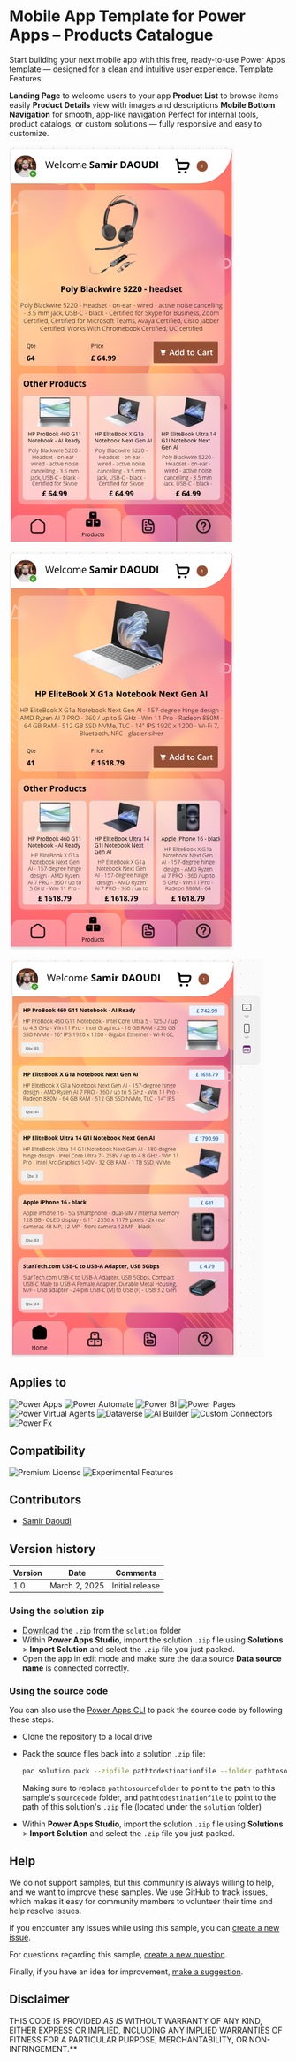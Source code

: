 # Mobile App Template for Power Apps – Products Catalogue
Start building your next mobile app with this free, ready-to-use Power Apps template — designed for a clean and intuitive user experience.
Template Features:

**Landing Page** to welcome users to your app
**Product List** to browse items easily
**Product Details** view with images and descriptions
**Mobile Bottom Navigation** for smooth, app-like navigation
Perfect for internal tools, product catalogs, or custom solutions — fully responsive and easy to customize.

![screen1](./assets/pic1.png)

![screen1](./assets/pic2.png)

![screen1](./assets/pic3.png)



## Applies to
  
![Power Apps](https://img.shields.io/badge/Power%20Apps-Yes-green  "Yes")
![Power Automate](https://img.shields.io/badge/Power%20Automate-No-red  "No")
![Power BI](https://img.shields.io/badge/Power%20BI-No-red  "No")
![Power Pages](https://img.shields.io/badge/Power%20Pages-No-red  "No")
![Power Virtual Agents](https://img.shields.io/badge/Power%20Virtual%20Agents-No-red  "No")
![Dataverse](https://img.shields.io/badge/Dataverse-No-red  "No")
![AI Builder](https://img.shields.io/badge/AI%20Builder-No-red  "No")
![Custom Connectors](https://img.shields.io/badge/Custom%20Connectors-No-red  "No")
![Power Fx](https://img.shields.io/badge/Power%20Fx-No-red  "No")

## Compatibility

![Premium License](https://img.shields.io/badge/Premium%20License-Not%20Required-green.svg  "Premium Power Apps license not required")
![Experimental Features](https://img.shields.io/badge/Experimental%20Features-No-green.svg  "Does not rely on experimental features")

## Contributors

- [Samir Daoudi](https://github.com/Samir-Daoudi)

## Version history

Version|Date|Comments
-------|----|--------
1.0|March 2, 2025|Initial release


### Using the solution zip

* [Download](./solution/MobileApp_1_0_0_1.zip) the `.zip` from the `solution` folder
* Within **Power Apps Studio**, import the solution `.zip` file using **Solutions** > **Import Solution** and select the `.zip` file you just packed.
* Open the app in edit mode and make sure the data source **Data source name** is connected correctly.

### Using the source code

You can also use the [Power Apps CLI](https://docs.microsoft.com/powerapps/developer/data-platform/powerapps-cli) to pack the source code by following these steps:

* Clone the repository to a local drive
* Pack the source files back into a solution `.zip` file:

  ```bash
  pac solution pack --zipfile pathtodestinationfile --folder pathtosourcefolder --processCanvasApps
  ```

  Making sure to replace `pathtosourcefolder` to point to the path to this sample's `sourcecode` folder, and `pathtodestinationfile` to point to the path of this solution's `.zip` file (located under the `solution` folder)
* Within **Power Apps Studio**, import the solution `.zip` file using **Solutions** > **Import Solution** and select the `.zip` file you just packed.

## Help

We do not support samples, but this community is always willing to help, and we want to improve these samples. We use GitHub to track issues, which makes it easy for  community members to volunteer their time and help resolve issues.

If you encounter any issues while using this sample, you can [create a new issue](https://github.com/pnp/powerapps-samples/issues/new?assignees=&labels=Needs%3A+Triage+%3Amag%3A%2Ctype%3Abug-suspected&template=bug-report.yml&sample=charts-4-powerapps&authors=@Samir-Daoudi&title=charts-4-powerapps%20-%20).

For questions regarding this sample, [create a new question](https://github.com/pnp/powerapps-samples/issues/new?assignees=&labels=Needs%3A+Triage+%3Amag%3A%2Ctype%3Abug-suspected&template=question.yml&sample=charts-4-powerapps&authors=@Samir-Daoudi&title=charts-4-powerapps%20-%20).

Finally, if you have an idea for improvement, [make a suggestion](https://github.com/pnp/powerapps-samples/issues/new?assignees=&labels=Needs%3A+Triage+%3Amag%3A%2Ctype%3Abug-suspected&template=suggestion.yml&sample=charts-4-powerapps&authors=@Samir-Daoudi&title=charts-4-powerapps%20-%20).

## Disclaimer

THIS CODE IS PROVIDED *AS IS* WITHOUT WARRANTY OF ANY KIND, EITHER EXPRESS OR IMPLIED, INCLUDING ANY IMPLIED WARRANTIES OF FITNESS FOR A PARTICULAR PURPOSE, MERCHANTABILITY, OR NON-INFRINGEMENT.**


